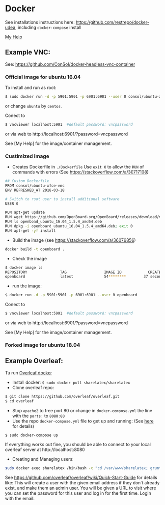 # Docker
See installations instructions here: https://github.com/restrepo/docker-udea, including `docker-compose` install

[My Help](https://github.com/restrepo/docker-udea/blob/master/help.md)

## Example VNC:
See: https://github.com/ConSol/docker-headless-vnc-container
### Official image for ubuntu 16.04
To install and run as root:
```sh
$ sudo docker run -d -p 5901:5901 -p 6901:6901 --user 0 consol/ubuntu-xfce-vnc
```
or change `ubuntu` by `centos`.

Conect to 
```sh
$ vncviewer localhost:5901  #default password: vncpassword
```
or via web to http://localhost:6901/?password=vncpassword

See [My Help] for the image/container management.

### Custimized image
* Creates Dockerfile in `./Dockerfile`
Use `exit 0` to allow the `RUN` of commands with errors (See https://stackoverflow.com/a/30717108)
```sh
## Custom Dockerfile
FROM consol/ubuntu-xfce-vnc
ENV REFRESHED_AT 2018-03-18

# Switch to root user to install additional software
USER 0

RUN apt-get update
RUN wget https://github.com/OpenBoard-org/OpenBoard/releases/download/v1.5.4/openboard_ubuntu_16.04_1.5.4_amd64.deb 2> /dev/null
RUN ls openboad_ubuntu_16.04_1.5.4_amd64.deb
RUN dpkg -i openboard_ubuntu_16.04_1.5.4_amd64.deb; exit 0
RUN apt-get -yf install 
```

* Build the image (see https://stackoverflow.com/a/36076856)
```sh
docker build -t openboard .
```
* Check the image
```sh
$ docker image ls
REPOSITORY               TAG                 IMAGE ID            CREATED             SIZE
openboard                latest              54********        37 seconds ago      1.45GB
```
* run the image:
```sh
$ docker run -d -p 5901:5901 -p 6901:6901 --user 0 openboard
```
Conect to 
```sh
$ vncviewer localhost:5901  #default password: vncpassword
```
or via web to http://localhost:6901/?password=vncpassword

See [My Help] for the image/container management.

### Forked image for ubuntu 18.04


## Example Overleaf:
Tu run [Overleaf docker](https://github.com/overleaf/overleaf)
* Install docker: `$ sudo docker pull sharelatex/sharelatex` 
* Clone overleaf repo:
```sh
$ git clone https://github.com/overleaf/overleaf.git
$ cd overleaf
```
* Stop `apache2` to free port 80 or change in `docker-compose.yml` the line with the `ports:` to `8080:80`
* Use the repo `docker-compose.yml` file to get up and running: (See [here](https://medium.com/@shuangzizuobh2/host-your-own-latex-server-a-docker-example-2787531bf93b) for details)
```bash
$ sudo docker-compose up
```
If everything works out fine, you should be able to connect to your local overleaf server at http://localhost:8080
* Creating and Managing users:
```bash
sudo docker exec sharelatex /bin/bash -c "cd /var/www/sharelatex; grunt user:create-admin --email=joe@example.com"
```
See https://github.com/overleaf/overleaf/wiki/Quick-Start-Guide for details like: 
This will create a user with the given email address if they don't already exist, and make them an admin user. 
You will be given a URL to visit where you can set the password for this user and log in for the first time. 
Login with the email. 

